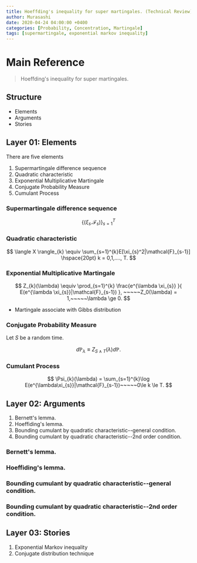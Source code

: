 ```yaml
---
title: Hoeffding's inequality for super martingales. (Technical Review)
author: Murasashi
date: 2020-04-24 04:00:00 +0400
categories: [Probability, Concentration, Martingale] 
tags: [supermartingale, exponential markov inequality]
---
```




# Main Reference

>Hoeffding's inequality for super martingales.


##  Structure

- Elements
- Arguments
- Stories

## Layer 01: Elements

There are five elements
1. Supermartingale difference sequence
2. Quadratic characteristic
3. Exponential Multiplicative Martingale
4. Conjugate Probability Measure
5. Cumulant Process

### Supermartingale difference sequence

$$
\{(\xi_s. \mathcal{F}_{s})\}_{s=1}^{T}
$$

### Quadratic characteristic

$$
\langle X \rangle_{k} \equiv \sum_{s=1}^{k}E[\xi_{s}^2|\mathcal{F}_{s-1}] \hspace{20pt} k = 0,1,...., T.
$$

### Exponential Multiplicative Martingale

$$
Z_{k}(\lambda) \equiv \prod_{s=1}^{k} 
\frac{e^{\lambda \xi_{s}}
}{ E(e^{\lambda \xi_{s}}|\mathcal{F}_{s-1})
}, ~~~~~Z_0(\lambda) = 1,~~~~~\lambda \ge 0.
$$

- Martingale associate with Gibbs distribution

### Conjugate Probability Measure

Let $S$ be a random time.

$$
d\mathbb{P}_{\lambda} \equiv Z_{S\wedge T}(\lambda)d\mathbb{P}.
$$

### Cumulant Process

$$
\Psi_{k}(\lambda) = \sum_{s=1}^{k}\log E(e^{\lambda\xi_{s}}|\mathcal{F}_{s-1})~~~~~0\le k \le T.
$$



## Layer 02: Arguments

1. Bernett's lemma.
2. Hoeffiding's lemma.
3. Bounding cumulant by quadratic characteristic--general condition.
4. Bounding cumulant by quadratic characteristic--2nd order condition.

### Bernett's lemma.


### Hoeffiding's lemma.


###  Bounding cumulant by quadratic characteristic--general condition.


### Bounding cumulant by quadratic characteristic--2nd order condition.



## Layer 03: Stories

1. Exponential Markov inequality
2. Conjugate distribution technique
